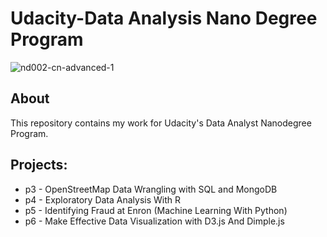 # Udacity-Data Analysis Nano Degree Program

![nd002-cn-advanced-1](https://user-images.githubusercontent.com/32975054/34429646-05b54b42-ec96-11e7-9f61-7b68bea58ad6.jpg)

## About
This repository contains my work for Udacity's Data Analyst Nanodegree Program.

## Projects:
* p3 - OpenStreetMap Data Wrangling with SQL and MongoDB
* p4 - Exploratory Data Analysis With R
* p5 - Identifying Fraud at Enron (Machine Learning With Python)
* p6 - Make Effective Data Visualization with D3.js And Dimple.js
